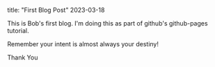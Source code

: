 title: "First Blog Post"
2023-03-18

This is Bob's first blog.
I'm doing this as part of github's github-pages tutorial.

Remember your intent is almost always your destiny!

Thank You
